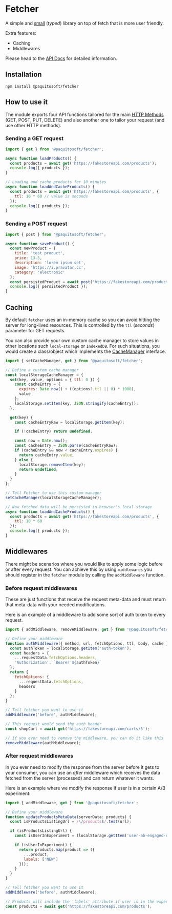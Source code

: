 # Fetcher

A simple and [small](https://bundlephobia.com/package/@paquitosoft/fetcher) (_typed_) library on top of fetch that is more user friendly.

Extra features:
* Caching
* Middlewares

Please head to the [API Docs](https://paquitosoft.github.io/fetcher/modules.html) for detailed information.

## Installation

```
npm install @paquitosoft/fetcher
```

## How to use it

The module exports four API functions tailored for the main [HTTP Methods](https://developer.mozilla.org/en-US/docs/Web/HTTP/Methods) (GET, POST, PUT, DELETE) and also another one to tailor your request (and use other HTTP methods).

### Sending a GET request 
```js
import { get } from '@paquitosoft/fetcher';

async function loadProducts() {
  const products = await get('https://fakestoreapi.com/products');
  console.log({ products });
}

// Loading and cache products for 10 minutes
async function loadAndCacheProducts() {
  const products = await get('https://fakestoreapi.com/products', {
    ttl: 10 * 60 // value is seconds
  });
  console.log({ products });
}
```

### Sending a POST request 
```js
import { post } from '@paquitosoft/fetcher';

async function saveProduct() {
  const newProduct = {
    title: 'test product',
    price: 13.5,
    description: 'lorem ipsum set',
    image: 'https://i.pravatar.cc',
    category: 'electronic'
  };
  const persistedProduct = await post('https://fakestoreapi.com/products', newProduct);
  console.log({ persistedProduct });
}
```

## Caching

By default `fetcher` uses an in-memory cache so you can avoid hitting the server for long-lived resources.
This is controlled by the `ttl` (_seconds_) parameter for GET requests.

You can also provide your own custom cache manager to store values in other locations such `local-storage` or `IndexedDB`.
For such situations, you would create
a class/object which implements the [CacheManager](https://paquitosoft.github.io/fetcher/interfaces/CacheManager.html) interface.

```js
import { setCacheManager, get } from '@paquitosoft/fetcher';

// Define a custom cache manager
const localStorageCacheManager = {
  set(key, value, options = { ttl: 0 }) {
    const cacheEntry = {
      expires: Date.now() + ((options?.ttl || 0) * 1000),
      value
    };
    localStorage.setItem(key, JSON.stringify(cacheEntry));
  },

  get(key) {
    const cacheEntryRaw = localStorage.getItem(key);

    if (!cacheEntry) return undefined;

    const now = Date.now();
    const cacheEntry = JSON.parse(cacheEntryRaw);
    if (cacheEntry && now < cacheEntry.expires) {
      return cacheEntry.value;
    } else {
      localStorage.removeItem(key);
      return undefined;
    }
  }
};

// Tell Fetcher to use this custom manager
setCacheManager(localStorageCacheManager);

// Now fetched data will be persisted in browser's local storage
async function loadAndCacheProducts() {
  const products = await get('https://fakestoreapi.com/products', {
    ttl: 10 * 60
  });
  console.log({ products });
}
```

## Middlewares

There might be scenarios where you would like to apply some logic before or after every request. You can achieve this by using `middlewares` you should register in the `fetcher` module by calling the `addMiddleware` function.

### Before request middlewares

These are just functions that receive the request meta-data and must return that meta-data with your needed modifications.

Here is an example of a middleware to add some sort of auth token to every request.

```js
import { addMiddleware, removeMiddleware, get } from '@paquitosoft/fetcher';

// Define your middleware
function authMiddleware({ method, url, fetchOptions, ttl, body, cache }) {
  const authToken = localStorage.getItem('auth-token');
  const headers = {
    ...requestData.fetchOptions.headers,
    'Authorization': `Bearer ${authToken}`
  };
  return {
    fetchOptions: {
      ...requestData.fetchOptions,
      headers
    }
  };
}

// Tell fetcher you want to use it
addMiddleware('before', authMiddleware);

// This request would send the auth header
const shopCart = await get('https://fakestoreapi.com/carts/5');

// If you ever need to remove the middleware, you can do it like this
removeMiddleware(authMiddleware);
```

### After request middlewares

In you ever need to modify the response from the server before it gets to your consumer, you can use an _after_ middleware which receives the data fetched from the server (processed) and can return whatever it wants.

Here is an example where we modify the response if user is in a certain A/B experiment:

```js
import { addMiddleware, get } from '@paquitosoft/fetcher';

// Define your middleware
function updateProductsMetaData(serverData: products) {
  const isProductsListingUrl = /\/products$/.test(url);

  if (isProductsListingUrl) {
    const isUserInExperiment = (localStorage.getItem('user-ab-engaged-experiments') || '').split(',').includes('exp_001');

    if (isUserInExperiment) {
      return products.map(product => ({
        ...product,
        labels: ['NEW']
      }));
    }
  }
}

// Tell fetcher you want to use it
addMiddleware('before', authMiddleware);

// Products will include the 'labels' attribute if user is in the experiment
const products = await get('https://fakestoreapi.com/products');
```
